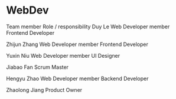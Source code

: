 # WebDev

Team member
Role / responsibility
Duy Le
Web Developer member    Frontend Developer

Zhijun Zhang
Web Developer member    Frontend Developer

Yuxin Niu
Web Developer member    UI Designer

Jiabao Fan
Scrum Master

Hengyu Zhao
Web Developer member   Backend Developer

Zhaolong Jiang
Product Owner


